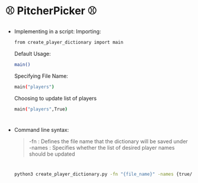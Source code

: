 # **⚾ PitcherPicker ⚾**

- Implementing in a script:
    Importing:
    ```sh
    from create_player_dictionary import main
    ```
    Default Usage:
    ```sh
    main()
    ```
    Specifying File Name:
    ```sh
    main("players")
    ```
    Choosing to update list of players
    ```sh
    main("players",True)
    ```
#
#

- Command line syntax:
    
    > -fn  : Defines the file name that the dictionary will be saved under&nbsp;
    > -names  : Specifies whether the list of desired player names should be updated
  #
    ```sh
    python3 create_player_dictionary.py -fn "{file_name}" -names {true/false}
    ```
